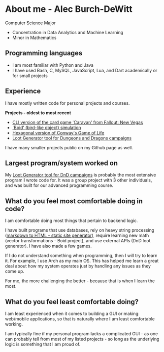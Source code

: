 # About me - Alec Burch-DeWitt 

Computer Science Major
- Concentration in Data Analytics and Machine Learning
- Minor in Mathematics

## Programming languages
 - I am most familiar with Python and Java
 - I have used Bash, C, MySQL, JavaScript, Lua, and Dart academically or for small projects
## Experience
I have mostly written code for personal projects and courses. 

**Projects - oldest to most recent**
- [CLI version of the card game 'Caravan' from Fallout: New Vegas](https://github.com/alecthedev/project4-caravan)
- ['Boid' (bird-like object) simulation](https://github.com/alecthedev/tk-boids)
- [Hexagonal version of Conway's Game of Life](https://github.com/alecthedev/hex-life)
- [Loot Generator tool for Dungeons and Dragons campaigns](https://github.com/alecthedev/dnd-loot-generator)

I have many smaller projects public on my Github page as well.
## Largest program/system worked on
My [Loot Generator tool for DnD campaigns](https://github.com/alecthedev/dnd-loot-generator) is probably the most extensive program I wrote code for. It was a group project with 3 other individuals, and was built for our advanced programming course. 
## What do you feel most comfortable doing in code?
I am comfortable doing most things that pertain to backend logic. 

I have built programs that use databases, rely on heavy string processing ([markdown to HTML - static site generator](https://github.com/alecthedev/static-site-generator)), require learning new math (vector transformations - Boid project), and use external APIs (DnD loot generator). I have also made a few games.

If I do not understand something when programming, then I will try to learn it. For example, I use Arch as my main OS. This has helped me learn a great deal about how my system operates just by handling any issues as they come up.

For me, the more challenging the better - because that is when I learn the most. 
## What do you feel least comfortable doing?
I am least experienced when it comes to building a GUI or making web/mobile applications, so that is naturally where I am least comfortable working. 

I am typically fine if my personal program lacks a complicated GUI - as one can probably tell from most of my listed projects - so long as the underlying logic is something that I am proud of. 
